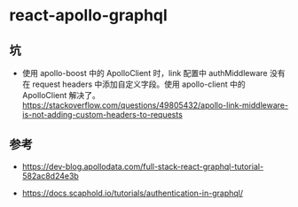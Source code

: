 # react-apollo-graphql

## 坑

- 使用 apollo-boost 中的 ApolloClient 时，link 配置中 authMiddleware 没有在 request headers 中添加自定义字段。使用 apollo-client 中的 ApolloClient 解决了。
  https://stackoverflow.com/questions/49805432/apollo-link-middleware-is-not-adding-custom-headers-to-requests

## 参考

- https://dev-blog.apollodata.com/full-stack-react-graphql-tutorial-582ac8d24e3b

- https://docs.scaphold.io/tutorials/authentication-in-graphql/
